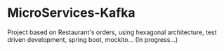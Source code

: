 # MicroServices-Kafka

Project based on Restaurant's orders, using hexagonal architecture, test driven development, spring boot, mockito... (In progress...)
